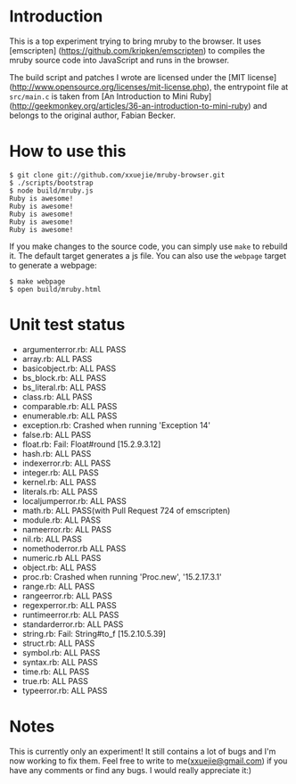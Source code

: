 # Introduction

This is a top experiment trying to bring mruby to the browser. It uses [emscripten]
(https://github.com/kripken/emscripten) to compiles the mruby source code into
JavaScript and runs in the browser.

The build script and patches I wrote are licensed under the [MIT license]
(http://www.opensource.org/licenses/mit-license.php), the entrypoint file at
`src/main.c` is taken from [An Introduction to Mini Ruby]
(http://geekmonkey.org/articles/36-an-introduction-to-mini-ruby) and
belongs to the original author, Fabian Becker.

# How to use this

    $ git clone git://github.com/xxuejie/mruby-browser.git
    $ ./scripts/bootstrap
    $ node build/mruby.js
    Ruby is awesome!
    Ruby is awesome!
    Ruby is awesome!
    Ruby is awesome!
    Ruby is awesome!

If you make changes to the source code, you can simply use `make` to rebuild it. The default target generates a js file. You can also use the `webpage` target to generate a webpage:

    $ make webpage
    $ open build/mruby.html

# Unit test status

* argumenterror.rb: ALL PASS
* array.rb: ALL PASS
* basicobject.rb: ALL PASS
* bs_block.rb: ALL PASS
* bs_literal.rb: ALL PASS
* class.rb: ALL PASS
* comparable.rb: ALL PASS
* enumerable.rb: ALL PASS
* exception.rb: Crashed when running 'Exception 14'
* false.rb: ALL PASS
* float.rb: Fail: Float#round [15.2.9.3.12]
* hash.rb: ALL PASS
* indexerror.rb: ALL PASS
* integer.rb: ALL PASS
* kernel.rb: ALL PASS
* literals.rb: ALL PASS
* localjumperror.rb: ALL PASS
* math.rb: ALL PASS(with Pull Request 724 of emscripten)
* module.rb: ALL PASS
* nameerror.rb: ALL PASS
* nil.rb: ALL PASS
* nomethoderror.rb ALL PASS
* numeric.rb ALL PASS
* object.rb: ALL PASS
* proc.rb: Crashed when running 'Proc.new', '15.2.17.3.1'
* range.rb: ALL PASS
* rangeerror.rb: ALL PASS
* regexperror.rb: ALL PASS
* runtimeerror.rb: ALL PASS
* standarderror.rb: ALL PASS
* string.rb: Fail: String#to_f [15.2.10.5.39]
* struct.rb: ALL PASS
* symbol.rb: ALL PASS
* syntax.rb: ALL PASS
* time.rb: ALL PASS
* true.rb: ALL PASS
* typeerror.rb: ALL PASS

# Notes

This is currently only an experiment! It still contains a lot of bugs and I'm now working to fix them. Feel free to write to me(xxuejie@gmail.com) if you have any comments or find any bugs. I would really appreciate it:)

